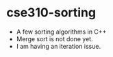 # cse310-sorting
+ A few sorting algorithms in C++
+ Merge sort is not done yet.
+ I am having an iteration issue.
